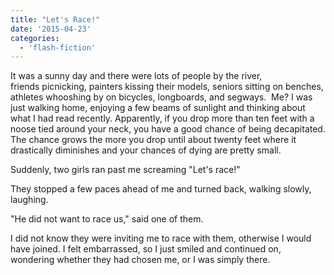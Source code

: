 ```yaml
---
title: "Let's Race!"
date: '2015-04-23'
categories:
  - 'flash-fiction'
---
```


It was a sunny day and there were lots of people by the river,
friends picnicking, painters kissing their models, seniors sitting on benches,
athletes whooshing by on bicycles, longboards, and segways.  Me? I was just
walking home, enjoying a few beams of sunlight and thinking about what I had
read recently. Apparently, if you drop more than ten feet with a noose tied
around your neck, you have a good chance of being decapitated. The chance grows
the more you drop until about twenty feet where it drastically diminishes and
your chances of dying are pretty small.

Suddenly, two girls ran past me screaming "Let's race!"

They stopped a few paces ahead of me and turned back, walking slowly, laughing.

"He did not want to race us," said one of them.

I did not know they were inviting me to race with them, otherwise I would have
joined. I felt embarrassed, so I just smiled and continued on, wondering whether
they had chosen me, or I was simply there.
